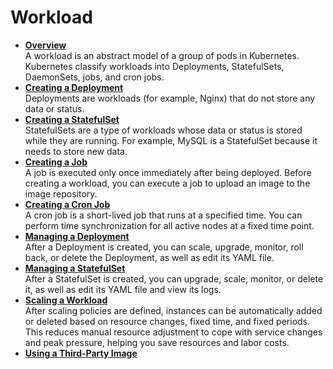 # Workload<a name="cce_01_0046"></a>

-   **[Overview](overview.md)**  
A  workload  is an abstract model of a group of pods in Kubernetes. Kubernetes classify workloads into  Deployments,  StatefulSets,  DaemonSets,  jobs, and  cron jobs.
-   **[Creating a Deployment](creating-a-deployment.md)**  
Deployments are workloads \(for example, Nginx\) that do not store any data or status.
-   **[Creating a StatefulSet](creating-a-statefulset.md)**  
StatefulSets  are a type of workloads whose data or status is stored while they are running. For example, MySQL is a StatefulSet because it needs to store new data.
-   **[Creating a Job](creating-a-job.md)**  
A  job  is executed only once immediately after being deployed. Before creating a workload, you can execute a job to upload an  image  to the  image repository.
-   **[Creating a Cron Job](creating-a-cron-job.md)**  
A  cron job  is a  short-lived job  that runs at a specified time. You can perform  time synchronization  for all active nodes at a fixed time point.
-   **[Managing a Deployment](managing-a-deployment.md)**  
After a Deployment is created, you can scale, upgrade, monitor, roll back, or delete the Deployment, as well as edit its YAML file.
-   **[Managing a StatefulSet](managing-a-statefulset.md)**  
After a StatefulSet is created, you can upgrade, scale, monitor, or delete it, as well as edit its YAML file and view its logs.
-   **[Scaling a Workload](scaling-a-workload.md)**  
After  scaling policies  are defined, instances can be automatically added or deleted based on resource changes, fixed time, and fixed periods. This reduces manual resource adjustment to cope with service changes and peak pressure, helping you save resources and labor costs.
-   **[Using a Third-Party Image](using-a-third-party-image.md)**  


